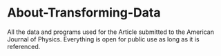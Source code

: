 # About-Transforming-Data

All the data and programs used for the Article submitted to the American Journal of Physics. Everything is open for public use as long as it is referenced.

